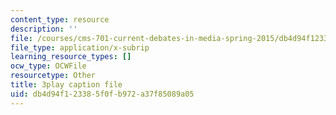 ```yaml
---
content_type: resource
description: ''
file: /courses/cms-701-current-debates-in-media-spring-2015/db4d94f123385f0fb972a37f85089a05_oCk2LZwRU0s.vtt
file_type: application/x-subrip
learning_resource_types: []
ocw_type: OCWFile
resourcetype: Other
title: 3play caption file
uid: db4d94f1-2338-5f0f-b972-a37f85089a05
---
```

